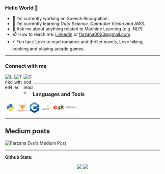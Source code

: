 ### Hello World 👋

- 🔭 I’m currently working on Speech Recognition.
- 🌱 I’m currently learning _Data Science, Computer Vision and AWS_.
- 💬 Ask me about anything related to Machine Learning (e.g. NLP).
- 📫 How to reach me: <a href="https://www.linkedin.com/in/farzana-eva/">LinkedIn</a> or farzana0023@gmail.com
- ⚡ Fun fact: Love to read romance and thriller novels, Love hiking, cooking and playing arcade games. 

---
### Connect with me
<a target="_blank" href="https://www.linkedin.com/in/farzana-eva/">
  <img align="left" alt="LinkdeIN" width="30px" src="https://github.com/TheDudeThatCode/TheDudeThatCode/blob/master/Assets/Linkedin.svg" />
</a>
<a target="_blank" href="https://twitter.com/IamFarZanaEva">
  <img align="left" alt="Twitter" width="30px" src="https://github.com/TheDudeThatCode/TheDudeThatCode/blob/master/Assets/Twitter.svg" />
</a>
<a target="_blank" href="https://www.goodreads.com/farzana_eva">
  <img align="left" alt="Goodreads" width="30px" src="https://github.com/paulrobertlloyd/socialmediaicons/blob/main/goodreads-32x32.png" />
</a>
<br />

---
### Languages and Tools
<code><img height="35" src="https://raw.githubusercontent.com/github/explore/80688e429a7d4ef2fca1e82350fe8e3517d3494d/topics/python/python.png"></code>
<code><img height="35" src="https://raw.githubusercontent.com/github/explore/80688e429a7d4ef2fca1e82350fe8e3517d3494d/topics/tensorflow/tensorflow.png"></code>
<code><img height="35" src="https://raw.githubusercontent.com/github/explore/80688e429a7d4ef2fca1e82350fe8e3517d3494d/topics/cpp/cpp.png"></code>
<code><img height="35" src="https://raw.githubusercontent.com/github/explore/80688e429a7d4ef2fca1e82350fe8e3517d3494d/topics/mysql/mysql.png"></code>
<code><img height="35" src="https://raw.githubusercontent.com/github/explore/80688e429a7d4ef2fca1e82350fe8e3517d3494d/topics/git/git.png"></code>
<code><img height="35" src="https://raw.githubusercontent.com/github/explore/78df643247d429f6cc873026c0622819ad797942/topics/pytorch/pytorch.png"></code>

---

## Medium posts

![Farzana Eva's Medium Post](https://mediumblog-cards.vercel.app/getMediumBlogs?username=farzana-eva&type=horizontal)

---

**Github Stats:**

<p align="center">
  
  <img src="https://github-readme-stats.vercel.app/api?username=FarzanaEva&hide=stars&show_icons=true&theme=dracula&line_height=32">
  <img src="https://github-readme-stats.vercel.app/api/top-langs/?username=FarzanaEva&count_private=true&theme=dracula&langs_count=5">
</p>

<br/>

<!--
**FarzanaEva/FarzanaEva** is a ✨ _special_ ✨ repository because its `README.md` (this file) appears on your GitHub profile.

Here are some ideas to get you started:

- 🔭 I’m currently working on 
- 🌱 I’m currently learning 
- 💬 Ask me about 
- 📫 How to reach me: 
- ⚡ Fun fact: 
-->
